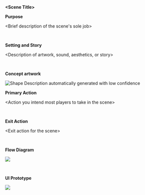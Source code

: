 **\<Scene Title\>**

**Purpose**

\<Brief description of the scene's sole job\>

 

**Setting and Story**

\<Description of artwork, sound, aesthetics, or story\>

 

**Concept artwork**

![Shape Description automatically generated with low
confidence](media/image1.png)

**Primary Action**

\<Action you intend most players to take in the scene\>

 

**Exit Action**

\<Exit action for the scene\>

 

**Flow Diagram**

![](media/image1.png)

 

**UI Prototype**

![](media/image1.png)
